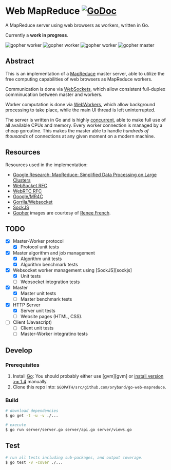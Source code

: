 # Web MapReduce [![GoDoc][godoc image]][godoc]

A MapReduce server using web browsers as workers, written in Go.

Currently a **work in progress**.

![gopher worker][gopher worker] ![gopher worker][gopher worker] ![gopher worker][gopher worker] ![gopher master][gopher master]

## Abstract

This is an implementation of a [MapReduce][mapreduce] master server,
able to utilize the free computing capabilities of web browsers as MapReduce workers.

Communication is done via [WebSockets][websockets],
which allow consistent full-duplex comminucation between master and workers.

Worker computation is done via [WebWorkers][webworkers],
which allow background processing to take place, while the main UI thread is left uninterrupted.

The server is written in Go and is highly [concurrent][concurrency],
able to make full use of all available CPUs and memory.
Every worker connection is managed by a cheap goroutine.
This makes the master able to handle *hundreds of thousands* of connections at any given moment
on a modern machine.

## Resources

Resources used in the implementation:

- [Google Research: MapReduce: Simplified Data Processing on Large Clusters](http://research.google.com/archive/mapreduce.html)
- [WebSocket RFC](https://tools.ietf.org/html/rfc6455)
- [WebRTC RFC](http://webrtc.org/)
- [Google/MR4C](https://github.com/google/mr4c)
- [Gorrila/Websocket](https://github.com/gorilla/websocket)
- [SockJS](https://github.com/sockjs/sockjs-client)
- [Gopher][go gopher] images are courtesy of [Renee French][renee french].

## TODO

- [x] Master-Worker protocol
  - [x] Protocol unit tests
- [x] Master algorithm and job management
  - [x] Algorithm unit tests
  - [x] Algorithm benchmark tests
- [x] Websocket worker management using [SockJS][sockjs]
  - [x] Unit tests
  - [ ] Websocket integration tests
- [x] Master
  - [x] Master unit tests
  - [ ] Master benchmark tests
- [x] HTTP Server
  - [x] Server unit tests
  - [ ] Website pages (HTML, CSS).
- [ ] Client (Javascript)
  - [ ] Client unit tests
  - [ ] Master-Worker integratino tests

## Develop

### Prerequisites

1. Install [Go][go]: You should probably either use [gvm][gvm] or [install version >= 1.4][go-dl] manually.
1. Clone this repo into: `$GOPATH/src/github.com/oryband/go-web-mapreduce`.

### Build

```bash
# download dependencies
$ go get -t -u -v ./...

# execute
$ go run server/server.go server/api.go server/views.go
```

## Test

```bash
# run all tests including sub-packages, and output coverage.
$ go test -v -cover ./...
```

[godoc]: https://godoc.org/github.com/oryband/go-web-mapreduce
[godoc image]: https://godoc.org/github.com/oryband/go-web-mapreduce?status.svg
[go]: https://golang.org
[go-dl]: https://golang.org/doc/install
[mapreduce]: http://en.wikipedia.org/wiki/MapReduce
[websockets]: https://developer.mozilla.org/en/docs/WebSockets
[webworkers]: https://developer.mozilla.org/en-US/docs/Web/API/Web_Workers_API
[concurrency]: https://golang.org/doc/effective_go.html#concurrency
[gopher worker]: https://golang.org/doc/gopher/ref.png
[gopher master]: https://golang.org/doc/gopher/talks.png
[renee french]: http://reneefrench.blogspot.com
[go gopher]: https://blog.golang.org/gopher

